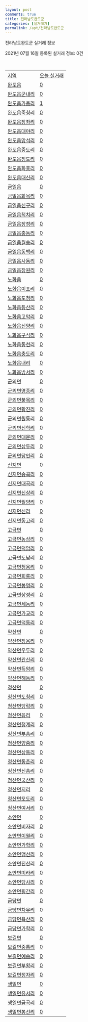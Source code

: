 ```yaml
---
layout: post
comments: true
title: 전라남도완도군
categories: [실거래가]
permalink: /apt/전라남도완도군
---
```


전라남도완도군 실거래 정보

2021년 07월 16일 등록된 실거래 정보: 0건

<script type="text/javascript">
  google.charts.load('current', {'packages':['corechart']});
  google.charts.setOnLoadCallback(drawChart);

  function drawChart() {
    var data = google.visualization.arrayToDataTable([['거래일', '매매', '전월세', '전매'], ['20-07', 6, 0, 0], ['20-08', 4, 0, 0], ['20-09', 7, 4, 0], ['20-10', 7, 1, 0], ['20-11', 10, 2, 0], ['20-12', 9, 0, 3], ['21-01', 7, 1, 9], ['21-02', 7, 2, 16], ['21-03', 11, 0, 0], ['21-04', 10, 0, 8], ['21-05', 4, 0, 0], ['21-06', 7, 1, 0], ['21-07', 1, 0, 0]]);

    var options = {
      title: '최근 1년간 유형별 거래량 추이',
      legend: { position: 'bottom' }
    };

    var chart = new google.visualization.LineChart(document.getElementById('columnchart_material'));
    chart.draw(data, (options));
  }
</script>

<div id="columnchart_material" style="width: 95%; margin-left: -35px"></div>
<br>
<table class="sortable">
  <tr>
    <td><a href="#">지역</a></td>
    <td><a href="#">오늘 실거래</a></td>
  </tr>

  
  <tr class="item">
    <td><a href="전라남도 완도군 완도읍">완도읍</a></td>
    <td><a href="전라남도 완도군 완도읍">0</a></td>
  </tr>
    

  <tr class="item">
    <td><a href="전라남도 완도군 완도읍 군내리">완도읍군내리</a></td>
    <td><a href="전라남도 완도군 완도읍 군내리">0</a></td>
  </tr>
    

  <tr class="item">
    <td><a href="전라남도 완도군 완도읍 가용리">완도읍가용리</a></td>
    <td><a href="전라남도 완도군 완도읍 가용리">1</a></td>
  </tr>
    

  <tr class="item">
    <td><a href="전라남도 완도군 완도읍 죽청리">완도읍죽청리</a></td>
    <td><a href="전라남도 완도군 완도읍 죽청리">0</a></td>
  </tr>
    

  <tr class="item">
    <td><a href="전라남도 완도군 완도읍 장좌리">완도읍장좌리</a></td>
    <td><a href="전라남도 완도군 완도읍 장좌리">0</a></td>
  </tr>
    

  <tr class="item">
    <td><a href="전라남도 완도군 완도읍 대야리">완도읍대야리</a></td>
    <td><a href="전라남도 완도군 완도읍 대야리">0</a></td>
  </tr>
    

  <tr class="item">
    <td><a href="전라남도 완도군 완도읍 망석리">완도읍망석리</a></td>
    <td><a href="전라남도 완도군 완도읍 망석리">0</a></td>
  </tr>
    

  <tr class="item">
    <td><a href="전라남도 완도군 완도읍 중도리">완도읍중도리</a></td>
    <td><a href="전라남도 완도군 완도읍 중도리">0</a></td>
  </tr>
    

  <tr class="item">
    <td><a href="전라남도 완도군 완도읍 정도리">완도읍정도리</a></td>
    <td><a href="전라남도 완도군 완도읍 정도리">0</a></td>
  </tr>
    

  <tr class="item">
    <td><a href="전라남도 완도군 완도읍 화흥리">완도읍화흥리</a></td>
    <td><a href="전라남도 완도군 완도읍 화흥리">0</a></td>
  </tr>
    

  <tr class="item">
    <td><a href="전라남도 완도군 완도읍 대신리">완도읍대신리</a></td>
    <td><a href="전라남도 완도군 완도읍 대신리">0</a></td>
  </tr>
    

  <tr class="item">
    <td><a href="전라남도 완도군 금일읍">금일읍</a></td>
    <td><a href="전라남도 완도군 금일읍">0</a></td>
  </tr>
    

  <tr class="item">
    <td><a href="전라남도 완도군 금일읍 화목리">금일읍화목리</a></td>
    <td><a href="전라남도 완도군 금일읍 화목리">0</a></td>
  </tr>
    

  <tr class="item">
    <td><a href="전라남도 완도군 금일읍 신구리">금일읍신구리</a></td>
    <td><a href="전라남도 완도군 금일읍 신구리">0</a></td>
  </tr>
    

  <tr class="item">
    <td><a href="전라남도 완도군 금일읍 척치리">금일읍척치리</a></td>
    <td><a href="전라남도 완도군 금일읍 척치리">0</a></td>
  </tr>
    

  <tr class="item">
    <td><a href="전라남도 완도군 금일읍 장정리">금일읍장정리</a></td>
    <td><a href="전라남도 완도군 금일읍 장정리">0</a></td>
  </tr>
    

  <tr class="item">
    <td><a href="전라남도 완도군 금일읍 충동리">금일읍충동리</a></td>
    <td><a href="전라남도 완도군 금일읍 충동리">0</a></td>
  </tr>
    

  <tr class="item">
    <td><a href="전라남도 완도군 금일읍 월송리">금일읍월송리</a></td>
    <td><a href="전라남도 완도군 금일읍 월송리">0</a></td>
  </tr>
    

  <tr class="item">
    <td><a href="전라남도 완도군 금일읍 동백리">금일읍동백리</a></td>
    <td><a href="전라남도 완도군 금일읍 동백리">0</a></td>
  </tr>
    

  <tr class="item">
    <td><a href="전라남도 완도군 금일읍 사동리">금일읍사동리</a></td>
    <td><a href="전라남도 완도군 금일읍 사동리">0</a></td>
  </tr>
    

  <tr class="item">
    <td><a href="전라남도 완도군 금일읍 장원리">금일읍장원리</a></td>
    <td><a href="전라남도 완도군 금일읍 장원리">0</a></td>
  </tr>
    

  <tr class="item">
    <td><a href="전라남도 완도군 노화읍">노화읍</a></td>
    <td><a href="전라남도 완도군 노화읍">0</a></td>
  </tr>
    

  <tr class="item">
    <td><a href="전라남도 완도군 노화읍 이포리">노화읍이포리</a></td>
    <td><a href="전라남도 완도군 노화읍 이포리">0</a></td>
  </tr>
    

  <tr class="item">
    <td><a href="전라남도 완도군 노화읍 도청리">노화읍도청리</a></td>
    <td><a href="전라남도 완도군 노화읍 도청리">0</a></td>
  </tr>
    

  <tr class="item">
    <td><a href="전라남도 완도군 노화읍 등산리">노화읍등산리</a></td>
    <td><a href="전라남도 완도군 노화읍 등산리">0</a></td>
  </tr>
    

  <tr class="item">
    <td><a href="전라남도 완도군 노화읍 고막리">노화읍고막리</a></td>
    <td><a href="전라남도 완도군 노화읍 고막리">0</a></td>
  </tr>
    

  <tr class="item">
    <td><a href="전라남도 완도군 노화읍 신양리">노화읍신양리</a></td>
    <td><a href="전라남도 완도군 노화읍 신양리">0</a></td>
  </tr>
    

  <tr class="item">
    <td><a href="전라남도 완도군 노화읍 구석리">노화읍구석리</a></td>
    <td><a href="전라남도 완도군 노화읍 구석리">0</a></td>
  </tr>
    

  <tr class="item">
    <td><a href="전라남도 완도군 노화읍 동천리">노화읍동천리</a></td>
    <td><a href="전라남도 완도군 노화읍 동천리">0</a></td>
  </tr>
    

  <tr class="item">
    <td><a href="전라남도 완도군 노화읍 충도리">노화읍충도리</a></td>
    <td><a href="전라남도 완도군 노화읍 충도리">0</a></td>
  </tr>
    

  <tr class="item">
    <td><a href="전라남도 완도군 노화읍 내리">노화읍내리</a></td>
    <td><a href="전라남도 완도군 노화읍 내리">0</a></td>
  </tr>
    

  <tr class="item">
    <td><a href="전라남도 완도군 노화읍 방서리">노화읍방서리</a></td>
    <td><a href="전라남도 완도군 노화읍 방서리">0</a></td>
  </tr>
    

  <tr class="item">
    <td><a href="전라남도 완도군 군외면">군외면</a></td>
    <td><a href="전라남도 완도군 군외면">0</a></td>
  </tr>
    

  <tr class="item">
    <td><a href="전라남도 완도군 군외면 영풍리">군외면영풍리</a></td>
    <td><a href="전라남도 완도군 군외면 영풍리">0</a></td>
  </tr>
    

  <tr class="item">
    <td><a href="전라남도 완도군 군외면 불목리">군외면불목리</a></td>
    <td><a href="전라남도 완도군 군외면 불목리">0</a></td>
  </tr>
    

  <tr class="item">
    <td><a href="전라남도 완도군 군외면 황진리">군외면황진리</a></td>
    <td><a href="전라남도 완도군 군외면 황진리">0</a></td>
  </tr>
    

  <tr class="item">
    <td><a href="전라남도 완도군 군외면 원동리">군외면원동리</a></td>
    <td><a href="전라남도 완도군 군외면 원동리">0</a></td>
  </tr>
    

  <tr class="item">
    <td><a href="전라남도 완도군 군외면 신학리">군외면신학리</a></td>
    <td><a href="전라남도 완도군 군외면 신학리">0</a></td>
  </tr>
    

  <tr class="item">
    <td><a href="전라남도 완도군 군외면 대문리">군외면대문리</a></td>
    <td><a href="전라남도 완도군 군외면 대문리">0</a></td>
  </tr>
    

  <tr class="item">
    <td><a href="전라남도 완도군 군외면 삼두리">군외면삼두리</a></td>
    <td><a href="전라남도 완도군 군외면 삼두리">0</a></td>
  </tr>
    

  <tr class="item">
    <td><a href="전라남도 완도군 군외면 당인리">군외면당인리</a></td>
    <td><a href="전라남도 완도군 군외면 당인리">0</a></td>
  </tr>
    

  <tr class="item">
    <td><a href="전라남도 완도군 신지면">신지면</a></td>
    <td><a href="전라남도 완도군 신지면">0</a></td>
  </tr>
    

  <tr class="item">
    <td><a href="전라남도 완도군 신지면 송곡리">신지면송곡리</a></td>
    <td><a href="전라남도 완도군 신지면 송곡리">0</a></td>
  </tr>
    

  <tr class="item">
    <td><a href="전라남도 완도군 신지면 대곡리">신지면대곡리</a></td>
    <td><a href="전라남도 완도군 신지면 대곡리">0</a></td>
  </tr>
    

  <tr class="item">
    <td><a href="전라남도 완도군 신지면 신상리">신지면신상리</a></td>
    <td><a href="전라남도 완도군 신지면 신상리">0</a></td>
  </tr>
    

  <tr class="item">
    <td><a href="전라남도 완도군 신지면 월양리">신지면월양리</a></td>
    <td><a href="전라남도 완도군 신지면 월양리">0</a></td>
  </tr>
    

  <tr class="item">
    <td><a href="전라남도 완도군 신지면 신리">신지면신리</a></td>
    <td><a href="전라남도 완도군 신지면 신리">0</a></td>
  </tr>
    

  <tr class="item">
    <td><a href="전라남도 완도군 신지면 동고리">신지면동고리</a></td>
    <td><a href="전라남도 완도군 신지면 동고리">0</a></td>
  </tr>
    

  <tr class="item">
    <td><a href="전라남도 완도군 고금면">고금면</a></td>
    <td><a href="전라남도 완도군 고금면">0</a></td>
  </tr>
    

  <tr class="item">
    <td><a href="전라남도 완도군 고금면 농상리">고금면농상리</a></td>
    <td><a href="전라남도 완도군 고금면 농상리">0</a></td>
  </tr>
    

  <tr class="item">
    <td><a href="전라남도 완도군 고금면 덕암리">고금면덕암리</a></td>
    <td><a href="전라남도 완도군 고금면 덕암리">0</a></td>
  </tr>
    

  <tr class="item">
    <td><a href="전라남도 완도군 고금면 도남리">고금면도남리</a></td>
    <td><a href="전라남도 완도군 고금면 도남리">0</a></td>
  </tr>
    

  <tr class="item">
    <td><a href="전라남도 완도군 고금면 청용리">고금면청용리</a></td>
    <td><a href="전라남도 완도군 고금면 청용리">0</a></td>
  </tr>
    

  <tr class="item">
    <td><a href="전라남도 완도군 고금면 회룡리">고금면회룡리</a></td>
    <td><a href="전라남도 완도군 고금면 회룡리">0</a></td>
  </tr>
    

  <tr class="item">
    <td><a href="전라남도 완도군 고금면 봉명리">고금면봉명리</a></td>
    <td><a href="전라남도 완도군 고금면 봉명리">0</a></td>
  </tr>
    

  <tr class="item">
    <td><a href="전라남도 완도군 고금면 상정리">고금면상정리</a></td>
    <td><a href="전라남도 완도군 고금면 상정리">0</a></td>
  </tr>
    

  <tr class="item">
    <td><a href="전라남도 완도군 고금면 세동리">고금면세동리</a></td>
    <td><a href="전라남도 완도군 고금면 세동리">0</a></td>
  </tr>
    

  <tr class="item">
    <td><a href="전라남도 완도군 고금면 가교리">고금면가교리</a></td>
    <td><a href="전라남도 완도군 고금면 가교리">0</a></td>
  </tr>
    

  <tr class="item">
    <td><a href="전라남도 완도군 고금면 덕동리">고금면덕동리</a></td>
    <td><a href="전라남도 완도군 고금면 덕동리">0</a></td>
  </tr>
    

  <tr class="item">
    <td><a href="전라남도 완도군 약산면">약산면</a></td>
    <td><a href="전라남도 완도군 약산면">0</a></td>
  </tr>
    

  <tr class="item">
    <td><a href="전라남도 완도군 약산면 장용리">약산면장용리</a></td>
    <td><a href="전라남도 완도군 약산면 장용리">0</a></td>
  </tr>
    

  <tr class="item">
    <td><a href="전라남도 완도군 약산면 우두리">약산면우두리</a></td>
    <td><a href="전라남도 완도군 약산면 우두리">0</a></td>
  </tr>
    

  <tr class="item">
    <td><a href="전라남도 완도군 약산면 관산리">약산면관산리</a></td>
    <td><a href="전라남도 완도군 약산면 관산리">0</a></td>
  </tr>
    

  <tr class="item">
    <td><a href="전라남도 완도군 약산면 득암리">약산면득암리</a></td>
    <td><a href="전라남도 완도군 약산면 득암리">0</a></td>
  </tr>
    

  <tr class="item">
    <td><a href="전라남도 완도군 약산면 해동리">약산면해동리</a></td>
    <td><a href="전라남도 완도군 약산면 해동리">0</a></td>
  </tr>
    

  <tr class="item">
    <td><a href="전라남도 완도군 청산면">청산면</a></td>
    <td><a href="전라남도 완도군 청산면">0</a></td>
  </tr>
    

  <tr class="item">
    <td><a href="전라남도 완도군 청산면 도청리">청산면도청리</a></td>
    <td><a href="전라남도 완도군 청산면 도청리">0</a></td>
  </tr>
    

  <tr class="item">
    <td><a href="전라남도 완도군 청산면 당락리">청산면당락리</a></td>
    <td><a href="전라남도 완도군 청산면 당락리">0</a></td>
  </tr>
    

  <tr class="item">
    <td><a href="전라남도 완도군 청산면 읍리">청산면읍리</a></td>
    <td><a href="전라남도 완도군 청산면 읍리">0</a></td>
  </tr>
    

  <tr class="item">
    <td><a href="전라남도 완도군 청산면 청계리">청산면청계리</a></td>
    <td><a href="전라남도 완도군 청산면 청계리">0</a></td>
  </tr>
    

  <tr class="item">
    <td><a href="전라남도 완도군 청산면 부흥리">청산면부흥리</a></td>
    <td><a href="전라남도 완도군 청산면 부흥리">0</a></td>
  </tr>
    

  <tr class="item">
    <td><a href="전라남도 완도군 청산면 양중리">청산면양중리</a></td>
    <td><a href="전라남도 완도군 청산면 양중리">0</a></td>
  </tr>
    

  <tr class="item">
    <td><a href="전라남도 완도군 청산면 상동리">청산면상동리</a></td>
    <td><a href="전라남도 완도군 청산면 상동리">0</a></td>
  </tr>
    

  <tr class="item">
    <td><a href="전라남도 완도군 청산면 동촌리">청산면동촌리</a></td>
    <td><a href="전라남도 완도군 청산면 동촌리">0</a></td>
  </tr>
    

  <tr class="item">
    <td><a href="전라남도 완도군 청산면 신흥리">청산면신흥리</a></td>
    <td><a href="전라남도 완도군 청산면 신흥리">0</a></td>
  </tr>
    

  <tr class="item">
    <td><a href="전라남도 완도군 청산면 국산리">청산면국산리</a></td>
    <td><a href="전라남도 완도군 청산면 국산리">0</a></td>
  </tr>
    

  <tr class="item">
    <td><a href="전라남도 완도군 청산면 지리">청산면지리</a></td>
    <td><a href="전라남도 완도군 청산면 지리">0</a></td>
  </tr>
    

  <tr class="item">
    <td><a href="전라남도 완도군 청산면 모도리">청산면모도리</a></td>
    <td><a href="전라남도 완도군 청산면 모도리">0</a></td>
  </tr>
    

  <tr class="item">
    <td><a href="전라남도 완도군 청산면 여서리">청산면여서리</a></td>
    <td><a href="전라남도 완도군 청산면 여서리">0</a></td>
  </tr>
    

  <tr class="item">
    <td><a href="전라남도 완도군 소안면">소안면</a></td>
    <td><a href="전라남도 완도군 소안면">0</a></td>
  </tr>
    

  <tr class="item">
    <td><a href="전라남도 완도군 소안면 비자리">소안면비자리</a></td>
    <td><a href="전라남도 완도군 소안면 비자리">0</a></td>
  </tr>
    

  <tr class="item">
    <td><a href="전라남도 완도군 소안면 이월리">소안면이월리</a></td>
    <td><a href="전라남도 완도군 소안면 이월리">0</a></td>
  </tr>
    

  <tr class="item">
    <td><a href="전라남도 완도군 소안면 가학리">소안면가학리</a></td>
    <td><a href="전라남도 완도군 소안면 가학리">0</a></td>
  </tr>
    

  <tr class="item">
    <td><a href="전라남도 완도군 소안면 맹선리">소안면맹선리</a></td>
    <td><a href="전라남도 완도군 소안면 맹선리">0</a></td>
  </tr>
    

  <tr class="item">
    <td><a href="전라남도 완도군 소안면 진산리">소안면진산리</a></td>
    <td><a href="전라남도 완도군 소안면 진산리">0</a></td>
  </tr>
    

  <tr class="item">
    <td><a href="전라남도 완도군 소안면 미라리">소안면미라리</a></td>
    <td><a href="전라남도 완도군 소안면 미라리">0</a></td>
  </tr>
    

  <tr class="item">
    <td><a href="전라남도 완도군 소안면 당사리">소안면당사리</a></td>
    <td><a href="전라남도 완도군 소안면 당사리">0</a></td>
  </tr>
    

  <tr class="item">
    <td><a href="전라남도 완도군 소안면 횡간리">소안면횡간리</a></td>
    <td><a href="전라남도 완도군 소안면 횡간리">0</a></td>
  </tr>
    

  <tr class="item">
    <td><a href="전라남도 완도군 금당면">금당면</a></td>
    <td><a href="전라남도 완도군 금당면">0</a></td>
  </tr>
    

  <tr class="item">
    <td><a href="전라남도 완도군 금당면 차우리">금당면차우리</a></td>
    <td><a href="전라남도 완도군 금당면 차우리">0</a></td>
  </tr>
    

  <tr class="item">
    <td><a href="전라남도 완도군 금당면 육산리">금당면육산리</a></td>
    <td><a href="전라남도 완도군 금당면 육산리">0</a></td>
  </tr>
    

  <tr class="item">
    <td><a href="전라남도 완도군 금당면 가학리">금당면가학리</a></td>
    <td><a href="전라남도 완도군 금당면 가학리">0</a></td>
  </tr>
    

  <tr class="item">
    <td><a href="전라남도 완도군 보길면">보길면</a></td>
    <td><a href="전라남도 완도군 보길면">0</a></td>
  </tr>
    

  <tr class="item">
    <td><a href="전라남도 완도군 보길면 중통리">보길면중통리</a></td>
    <td><a href="전라남도 완도군 보길면 중통리">0</a></td>
  </tr>
    

  <tr class="item">
    <td><a href="전라남도 완도군 보길면 예송리">보길면예송리</a></td>
    <td><a href="전라남도 완도군 보길면 예송리">0</a></td>
  </tr>
    

  <tr class="item">
    <td><a href="전라남도 완도군 보길면 부황리">보길면부황리</a></td>
    <td><a href="전라남도 완도군 보길면 부황리">0</a></td>
  </tr>
    

  <tr class="item">
    <td><a href="전라남도 완도군 보길면 정자리">보길면정자리</a></td>
    <td><a href="전라남도 완도군 보길면 정자리">0</a></td>
  </tr>
    

  <tr class="item">
    <td><a href="전라남도 완도군 생일면">생일면</a></td>
    <td><a href="전라남도 완도군 생일면">0</a></td>
  </tr>
    

  <tr class="item">
    <td><a href="전라남도 완도군 생일면 유서리">생일면유서리</a></td>
    <td><a href="전라남도 완도군 생일면 유서리">0</a></td>
  </tr>
    

  <tr class="item">
    <td><a href="전라남도 완도군 생일면 금곡리">생일면금곡리</a></td>
    <td><a href="전라남도 완도군 생일면 금곡리">0</a></td>
  </tr>
    

  <tr class="item">
    <td><a href="전라남도 완도군 생일면 봉선리">생일면봉선리</a></td>
    <td><a href="전라남도 완도군 생일면 봉선리">0</a></td>
  </tr>
    


</table>


    